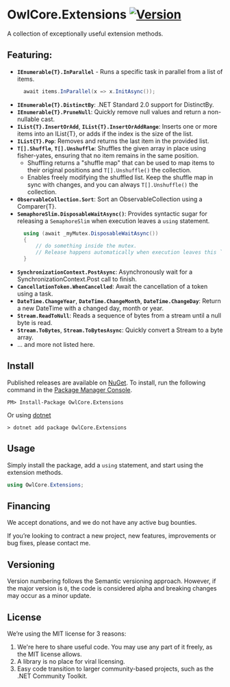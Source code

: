 # OwlCore.Extensions [![Version](https://img.shields.io/nuget/v/OwlCore.Extensions.svg)](https://www.nuget.org/packages/OwlCore.Extensions)

A collection of exceptionally useful extension methods.

## Featuring:
- **`IEnumerable{T}.InParallel`** - Runs a specific task in parallel from a list of items.
    ```cs
      await items.InParallel(x => x.InitAsync());
    ```
- **`IEnumerable{T}.DistinctBy`**: .NET Standard 2.0 support for DistinctBy.
- **`IEnumerable{T}.PruneNull`**: Quickly remove null values and return a non-nullable cast.
- **`IList{T}.InsertOrAdd`**, **`IList{T}.InsertOrAddRange`**: Inserts one or more items into an IList{T}, or adds if the index is the size of the list.
- **`IList{T}.Pop`**: Removes and returns the last item in the provided list.
- **`T[].Shuffle`**, **`T[].Unshuffle`**: Shuffles the given array in place using fisher-yates, ensuring that no item remains in the same position.
  - Shuffling returns a "shuffle map" that can be used to map items to their original positions and `T[].Unshuffle()` the collection.
  - Enables freely modifying the shuffled list. Keep the shuffle map in sync with changes, and you can always `T[].Unshuffle()` the collection.
- **`ObservableCollection.Sort`**: Sort an ObservableCollection using a Comparer{T}.
- **`SemaphoreSlim.DisposableWaitAsync()`**: Provides syntactic sugar for releasing a `SemaphoreSlim` when execution leaves a `using` statement.
  ```cs
    using (await _myMutex.DisposableWaitAsync())
    {
        // do something inside the mutex.
        // Release happens automatically when execution leaves this `using` statement.
    }
  ```
- **`SynchronizationContext.PostAsync`**: Asynchronously wait for a SynchronizationContext.Post call to finish.
- **`CancellationToken.WhenCancelled`**: Await the cancellation of a token using a task.
- **`DateTime.ChangeYear`**, **`DateTime.ChangeMonth`**, **`DateTime.ChangeDay`**: Return a new DateTime with a changed day, month or year.
- **`Stream.ReadToNull`**: Reads a sequence of bytes from a stream until a null byte is read.
- **`Stream.ToBytes`**, **`Stream.ToBytesAsync`**: Quickly convert a Stream to a byte array.
- ... and more not listed here.

## Install

Published releases are available on [NuGet](https://www.nuget.org/packages/OwlCore.Extensions). To install, run the following command in the [Package Manager Console](https://docs.nuget.org/docs/start-here/using-the-package-manager-console).

    PM> Install-Package OwlCore.Extensions
    
Or using [dotnet](https://docs.microsoft.com/en-us/dotnet/core/tools/dotnet)

    > dotnet add package OwlCore.Extensions

## Usage
Simply install the package, add a `using` statement, and start using the extension methods.

```cs
using OwlCore.Extensions;
```

## Financing

We accept donations, and we do not have any active bug bounties.

If you’re looking to contract a new project, new features, improvements or bug fixes, please contact me. 

## Versioning

Version numbering follows the Semantic versioning approach. However, if the major version is `0`, the code is considered alpha and breaking changes may occur as a minor update.

## License

We’re using the MIT license for 3 reasons:
1. We're here to share useful code. You may use any part of it freely, as the MIT license allows. 
2. A library is no place for viral licensing.
3. Easy code transition to larger community-based projects, such as the .NET Community Toolkit.

